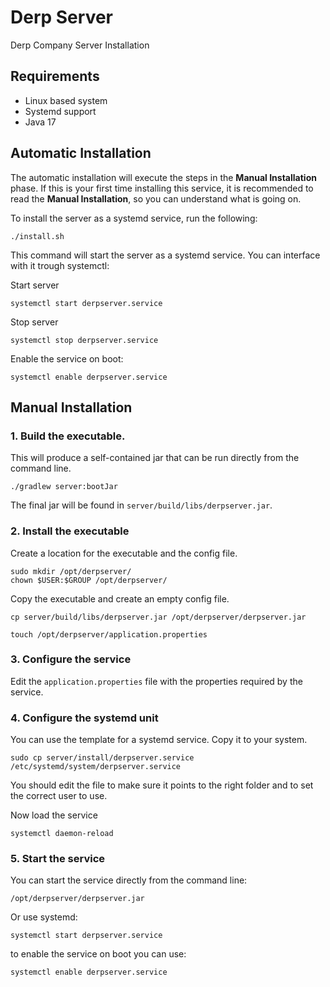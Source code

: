 # Derp Server
Derp Company Server Installation

## Requirements

- Linux based system
- Systemd support
- Java 17

## Automatic Installation

The automatic installation will execute the steps in the **Manual Installation** phase. If this is your first time installing
this service, it is recommended to read the **Manual Installation**, so you can understand what is going on.

To install the server as a systemd service, run the following:

`./install.sh`

This command will start the server as a systemd service. You can interface with it trough systemctl:

Start server

```systemctl start derpserver.service```

Stop server

```systemctl stop derpserver.service```

Enable the service on boot:

```systemctl enable derpserver.service```

## Manual Installation

### 1. Build the executable.

This will produce a self-contained jar that can be run directly from the command line.

`./gradlew server:bootJar`

The final jar will be found in `server/build/libs/derpserver.jar`.

### 2. Install the executable

Create a location for the executable and the config file.

```
sudo mkdir /opt/derpserver/
chown $USER:$GROUP /opt/derpserver/
```

Copy the executable and create an empty config file.

```
cp server/build/libs/derpserver.jar /opt/derpserver/derpserver.jar

touch /opt/derpserver/application.properties
```

### 3. Configure the service

Edit the `application.properties` file with the properties required by the service.

### 4. Configure the systemd unit

You can use the template for a systemd service. Copy it to your system.

```
sudo cp server/install/derpserver.service /etc/systemd/system/derpserver.service
```

You should edit the file to make sure it points to the right folder and to set the correct user to use.

Now load the service

```systemctl daemon-reload```

### 5. Start the service

You can start the service directly from the command line:

```/opt/derpserver/derpserver.jar```

Or use systemd:

```systemctl start derpserver.service```

to enable the service on boot you can use:

```systemctl enable derpserver.service```
